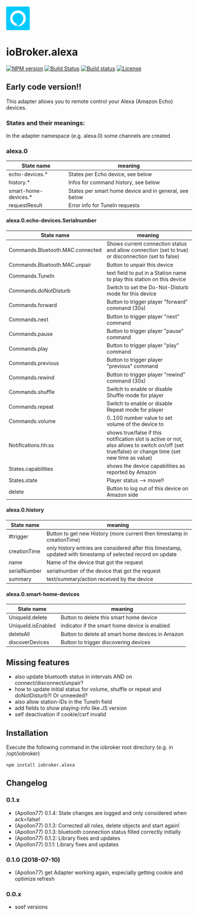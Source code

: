 ![Logo](admin/alexa.png)

# ioBroker.alexa

<!-- -->
[![NPM version](https://img.shields.io/npm/v/iobroker.alexa.svg)](https://www.npmjs.com/package/iobroker.alexa)
[![Build Status](https://travis-ci.org/soef/ioBroker.alexa.svg?branch=master)](https://travis-ci.org/soef/ioBroker.alexa)
[![Build status](https://ci.appveyor.com/api/projects/status/c92hrxu79mvs1qxo?svg=true)](https://ci.appveyor.com/project/soef/iobroker-alexa)
[![License](https://img.shields.io/badge/license-MIT-blue.svg?style=flat)](https://github.com/soef/iobroker.alexa/blob/master/LICENSE)
<!-- -->

## Early code version!!

This adapter allows you to remote control your Alexa (Amazon Echo) devices.

### States and their meanings:

In the adapter namespace (e.g. alexa.0) some channels are created

### alexa.0

| State name | meaning |
| - | - |
| echo-devices.* | States per Echo device, see below |
| history.* | Infos for command history, see below |
| smart-home-devices.* | States per smart home device and in general, see below |
| requestResult | Error info for TuneIn requests |


#### alexa.0.echo-devices.Serialnumber

| State name | meaning |
| - | - |
| Commands.Bluetooth.MAC.connected | Shows current connection status and allow connection (set to true) or disconnection (set to false) |
| Commands.Bluetooth.MAC.unpair | Button to unpair this device |
| Commands.TuneIn | text field to put in a Station name to play this station on this device |
| Commands.doNotDisturb | Switch to set the Do-Not-Disturb mode for this device |
| Commands.forward | Button to trigger player "forward" command (30s) |
| Commands.next | Button to trigger player "next" command |
| Commands.pause | Button to trigger player "pause" command |
| Commands.play | Button to trigger player "play" command |
| Commands.previous | Button to trigger player "previous" command |
| Commands.rewind | Button to trigger player "rewind" command (30s) |
| Commands.shuffle | Switch to enable or disable Shuffle mode for player |
| Commands.repeat | Switch to enable or disable Repeat mode for player |
| Commands.volume | 0..100 number value to set volume of the device to |
| Notifications.hh:ss | shows true/false if this notification slot is active or not, also allows to switch on/off (set true/false) or change time (set new time as value) |
| States.capabilities | shows the device capabilities as reported by Amazon |
| States.state | Player status --> move!! |
| delete | Button to log out of this device on Amazon side |

#### alexa.0.history

| State name | meaning |
| - | - |
| #trigger | Button to get new History (more current then timestamp in creationTime) |
| creationTime | only history entries are considered after this timestamp, updated with timestamp of selected record on update |
| name | Name of the device that got the request |
| serialNumber | serialnumber of the device that got the request |
| summary | text/summary/action received by the device |

#### alexa.0.smart-home-devices

| State name | meaning |
| - | - |
| UniqueId.delete | Button to delete this smart home device |
| UniqueId.isEnabled | indicator if the smart home device is enabled |
| deleteAll | Button to delete all smart home devices in Amazon |
| discoverDevices | Button to trigger discovering devices |

## Missing features
* also update bluetooth status in intervals AND on connect/disconnect/unpair?
* how to update initial status for volume, shuffle or repeat and doNotDisturb?! Or unneeded?
* also allow station-IDs in the TuneIn field
* add fields to show playing-info like JS version
* self deactivation if cookie/csrf invalid

## Installation
Execute the following command in the iobroker root directory (e.g. in /opt/iobroker)
```
npm install iobroker.alexa
```

## Changelog

### 0.1.x
* (Apollon77) 0.1.4: State changes are logged and only considered when ack=false!
* (Apollon77) 0.1.3: Corrected all roles, delete objects and start again!
* (Apollon77) 0.1.3: bluetooth connection status filled correctly initially
* (Apollon77) 0.1.2: Library fixes and updates
* (Apollon77) 0.1.1: Library fixes and updates

### 0.1.0 (2018-07-10)
* (Apollon77) get Adapter working again, especially getting cookie and optimize refresh

### 0.0.x
* soef versions
